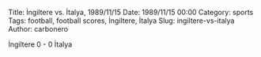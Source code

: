 Title: İngiltere vs. İtalya, 1989/11/15
Date: 1989/11/15 00:00
Category: sports
Tags: football, football scores, İngiltere, İtalya
Slug: ingiltere-vs-italya
Author: carbonero


İngiltere 0 - 0 İtalya
